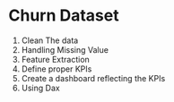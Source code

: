 # Churn Dataset
1. Clean The data
2. Handling Missing Value
3. Feature Extraction
4. Define proper KPIs
5. Create a dashboard reflecting the KPIs
6. Using Dax
